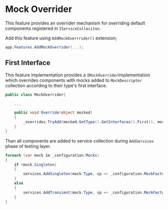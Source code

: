 # Mock Overrider

This feature provides an overrider mechanism for overriding default components 
registered in `IServiceColleciton`.

Add this feature using `AddMockOverrrider()` extension;

```csharp
app.Features.AddMockOverrider(...);
```

## First Interface

This feature implementation provides a `IMockOverrider`implementation which
overrides components with mocks added to `MockDescriptor` collection 
according to their type's first interface.

```csharp
public class MockOverrider{

    ...

    public void Override(object mocked)
    {
        _overrides.TryAdd(mocked.GetType().GetInterfaces().First(), mocked);
    }
}
```

Than all components are added to service collection during `AddServices` phase of 
testing layer.

```csharp
foreach (var mock in _configuration.Mocks)
{
    if (mock.Singleton)
    {
        services.AddSingleton(mock.Type, sp => _configuration.MockFactory.Create(sp, mock));
    }
    else
    {
        services.AddTransient(mock.Type, sp => _configuration.MockFactory.Create(sp, mock));
    }
}
```

